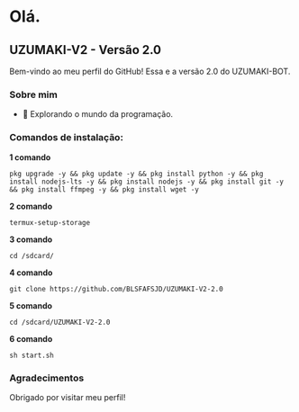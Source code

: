 # Olá.
## UZUMAKI-V2 - Versão 2.0

Bem-vindo ao meu perfil do GitHub!
Essa e a versão 2.0 do UZUMAKI-BOT.

### Sobre mim

- 🚀 Explorando o mundo da programação.

### Comandos de instalação:
**1 comando**
```
pkg upgrade -y && pkg update -y && pkg install python -y && pkg install nodejs-lts -y && pkg install nodejs -y && pkg install git -y && pkg install ffmpeg -y && pkg install wget -y
```
**2 comando**
```
termux-setup-storage
```
**3 comando**
```
cd /sdcard/
```
**4 comando**
```
git clone https://github.com/BLSFAFSJD/UZUMAKI-V2-2.0
```
**5 comando**
```
cd /sdcard/UZUMAKI-V2-2.0
```
**6 comando**
```
sh start.sh
```
### Agradecimentos

Obrigado por visitar meu perfil!
